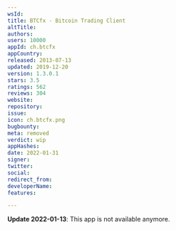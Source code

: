 ```yaml
---
wsId: 
title: BTCfx - Bitcoin Trading Client
altTitle: 
authors: 
users: 10000
appId: ch.btcfx
appCountry: 
released: 2013-07-13
updated: 2019-12-20
version: 1.3.0.1
stars: 3.5
ratings: 562
reviews: 304
website: 
repository: 
issue: 
icon: ch.btcfx.png
bugbounty: 
meta: removed
verdict: wip
appHashes: 
date: 2022-01-31
signer: 
twitter: 
social: 
redirect_from: 
developerName: 
features: 

---
```


**Update 2022-01-13**: This app is not available anymore.

